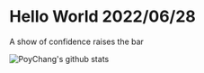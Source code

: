 # Hello World 2022/06/28

A show of confidence raises the bar

![PoyChang's github stats](https://github-readme-stats.vercel.app/api?username=poychang&show_icons=true&theme=dracula)
